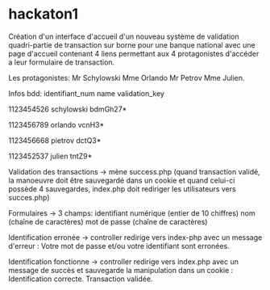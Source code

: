 # hackaton1

Création d'un interface d'accueil d'un nouveau système de validation quadri-partie de transaction sur borne pour une banque national avec une page d'accueil contenant 4 liens permettant aux 4 protagonistes d'accéder a leur formulaire de transaction.

Les protagonistes: 
Mr Schylowski 
Mme Orlando
Mr Petrov
Mme Julien.

Infos bdd: 
identifiant_num       name       validation_key

1123454526         schylowski       bdmGh27*

1123456789           orlando         vcnH3*

1123456668           pietrov         dctQ3*

1123452537           julien          tntZ9*


Validation des transactions -> mène success.php
                               (quand transaction validé, la manoeuvre doit être sauvegardé dans un cookie et quand celui-ci possède 4 sauvegardes, index.php doit rediriger les utilisateurs vers succes.php)


Formulaires -> 3 champs: identifiant numérique (entier de 10 chiffres)
                         nom (chaîne de caractères)
                         mot de passe (chaîne de caractères)


Identification erronée -> controller redirige vers index-php avec un message d'erreur : Votre mot de passe et/ou votre identifiant sont erronées. 

Identification fonctionne -> controller redirige vers index.php avec un message de succès et sauvegarde la manipulation dans un cookie : Identification correcte. Transaction validée.
